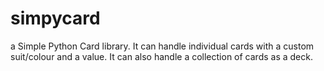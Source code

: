 # simpycard
a Simple Python Card library. It can handle individual cards with a custom suit/colour and a value. It can also handle a collection of cards as a deck.
